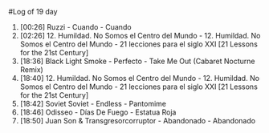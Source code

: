 #Log of 19 day

1. [00:26] Ruzzi - Cuando - Cuando
1. [02:26] 12. Humildad. No Somos el Centro del Mundo - 12. Humildad. No Somos el Centro del Mundo - 21 lecciones para el siglo XXI [21 Lessons for the 21st Century]
1. [18:36] Black Light Smoke - Perfecto - Take Me Out (Cabaret Nocturne Remix)
1. [18:40] 12. Humildad. No Somos el Centro del Mundo - 12. Humildad. No Somos el Centro del Mundo - 21 lecciones para el siglo XXI [21 Lessons for the 21st Century]
1. [18:42] Soviet Soviet - Endless - Pantomime
1. [18:46] Odisseo - Días De Fuego - Estatua Roja
1. [18:50] Juan Son & Transgresorcorruptor - Abandonado - Abandonado
